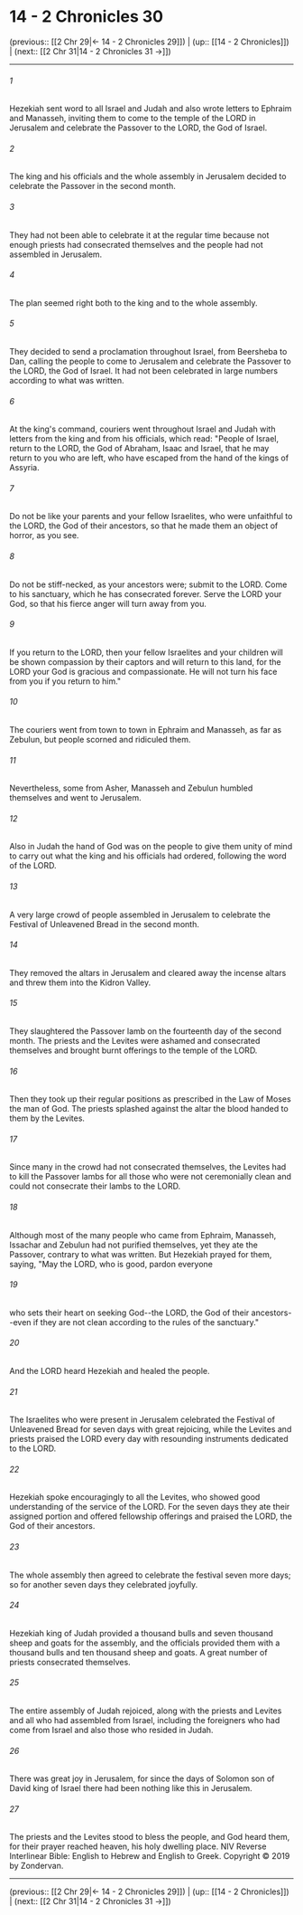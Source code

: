 # 14 - 2 Chronicles 30

(previous:: [[2 Chr 29|← 14 - 2 Chronicles 29]]) | (up:: [[14 - 2 Chronicles]]) | (next:: [[2 Chr 31|14 - 2 Chronicles 31 →]])

***


###### 1 
Hezekiah sent word to all Israel and Judah and also wrote letters to Ephraim and Manasseh, inviting them to come to the temple of the LORD in Jerusalem and celebrate the Passover to the LORD, the God of Israel. 

###### 2 
The king and his officials and the whole assembly in Jerusalem decided to celebrate the Passover in the second month. 

###### 3 
They had not been able to celebrate it at the regular time because not enough priests had consecrated themselves and the people had not assembled in Jerusalem. 

###### 4 
The plan seemed right both to the king and to the whole assembly. 

###### 5 
They decided to send a proclamation throughout Israel, from Beersheba to Dan, calling the people to come to Jerusalem and celebrate the Passover to the LORD, the God of Israel. It had not been celebrated in large numbers according to what was written. 

###### 6 
At the king's command, couriers went throughout Israel and Judah with letters from the king and from his officials, which read: "People of Israel, return to the LORD, the God of Abraham, Isaac and Israel, that he may return to you who are left, who have escaped from the hand of the kings of Assyria. 

###### 7 
Do not be like your parents and your fellow Israelites, who were unfaithful to the LORD, the God of their ancestors, so that he made them an object of horror, as you see. 

###### 8 
Do not be stiff-necked, as your ancestors were; submit to the LORD. Come to his sanctuary, which he has consecrated forever. Serve the LORD your God, so that his fierce anger will turn away from you. 

###### 9 
If you return to the LORD, then your fellow Israelites and your children will be shown compassion by their captors and will return to this land, for the LORD your God is gracious and compassionate. He will not turn his face from you if you return to him." 

###### 10 
The couriers went from town to town in Ephraim and Manasseh, as far as Zebulun, but people scorned and ridiculed them. 

###### 11 
Nevertheless, some from Asher, Manasseh and Zebulun humbled themselves and went to Jerusalem. 

###### 12 
Also in Judah the hand of God was on the people to give them unity of mind to carry out what the king and his officials had ordered, following the word of the LORD. 

###### 13 
A very large crowd of people assembled in Jerusalem to celebrate the Festival of Unleavened Bread in the second month. 

###### 14 
They removed the altars in Jerusalem and cleared away the incense altars and threw them into the Kidron Valley. 

###### 15 
They slaughtered the Passover lamb on the fourteenth day of the second month. The priests and the Levites were ashamed and consecrated themselves and brought burnt offerings to the temple of the LORD. 

###### 16 
Then they took up their regular positions as prescribed in the Law of Moses the man of God. The priests splashed against the altar the blood handed to them by the Levites. 

###### 17 
Since many in the crowd had not consecrated themselves, the Levites had to kill the Passover lambs for all those who were not ceremonially clean and could not consecrate their lambs to the LORD. 

###### 18 
Although most of the many people who came from Ephraim, Manasseh, Issachar and Zebulun had not purified themselves, yet they ate the Passover, contrary to what was written. But Hezekiah prayed for them, saying, "May the LORD, who is good, pardon everyone 

###### 19 
who sets their heart on seeking God--the LORD, the God of their ancestors--even if they are not clean according to the rules of the sanctuary." 

###### 20 
And the LORD heard Hezekiah and healed the people. 

###### 21 
The Israelites who were present in Jerusalem celebrated the Festival of Unleavened Bread for seven days with great rejoicing, while the Levites and priests praised the LORD every day with resounding instruments dedicated to the LORD. 

###### 22 
Hezekiah spoke encouragingly to all the Levites, who showed good understanding of the service of the LORD. For the seven days they ate their assigned portion and offered fellowship offerings and praised the LORD, the God of their ancestors. 

###### 23 
The whole assembly then agreed to celebrate the festival seven more days; so for another seven days they celebrated joyfully. 

###### 24 
Hezekiah king of Judah provided a thousand bulls and seven thousand sheep and goats for the assembly, and the officials provided them with a thousand bulls and ten thousand sheep and goats. A great number of priests consecrated themselves. 

###### 25 
The entire assembly of Judah rejoiced, along with the priests and Levites and all who had assembled from Israel, including the foreigners who had come from Israel and also those who resided in Judah. 

###### 26 
There was great joy in Jerusalem, for since the days of Solomon son of David king of Israel there had been nothing like this in Jerusalem. 

###### 27 
The priests and the Levites stood to bless the people, and God heard them, for their prayer reached heaven, his holy dwelling place. NIV Reverse Interlinear Bible: English to Hebrew and English to Greek. Copyright © 2019 by Zondervan.

***

(previous:: [[2 Chr 29|← 14 - 2 Chronicles 29]]) | (up:: [[14 - 2 Chronicles]]) | (next:: [[2 Chr 31|14 - 2 Chronicles 31 →]])
